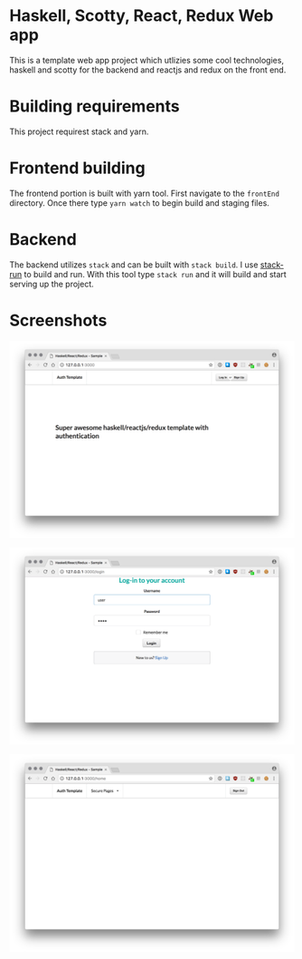 
# Haskell, Scotty, React, Redux Web app

This is a template web app project which utlizies some cool technologies, haskell and scotty for the backend and reactjs and redux on the front end. 

# Building requirements

This project requirest stack and yarn.

# Frontend building

The frontend portion is built with yarn tool. First navigate to the `frontEnd` directory. Once there type `yarn watch` to begin build and staging files.

# Backend 

The backend utilizes `stack` and can be built with `stack build`. I use [stack-run](https://github.com/yamadapc/stack-run) to build and run. With this tool type `stack run` and it will build and start serving up the project.

# Screenshots

![landing page](https://github.com/kgwinnup/haskell-redux-app/blob/master/landing.png)

![login page](https://github.com/kgwinnup/haskell-redux-app/blob/master/login.png)

![logged in page](https://github.com/kgwinnup/haskell-redux-app/blob/master/loggedin.png)



